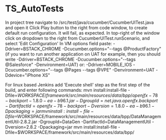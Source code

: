 # TS_AutoTests
In project tree navigate to /src/test/java/cucumber/CucumberUITest.java and open it
Click Play button to the right from code window, to create default run configuration. It will fail, as expected.
In top-right of the window click on dropdown to the right from CucumberUITest.runScenario, and select 'Edit Configuration'
In VM options field paste: -Ddriver=BSTACK_CHROME -Dcucumber.options="--tags @ProductFactory" (if you want to run another application on UAT for example, then you should write -Ddriver=BSTACK_CHROME
-Dcucumber.options="--tags @Salesforce" -Denvironment=UAT)
or: -Ddriver=MOBILE_IOS
    -Dcucumber.options="--tags @Pages --tags @VPE"
    -Denvironment=UAT
    -Ddevice="iPhone XS"


For linux based Jenkins add 'Execute shell' step as the first step of the build, and enter following commands:
mvn install:install-file -Dfile=$WORKSPACE/framework/src/main/resources/data/bpp/openjfx-78-backport-1.8.0-ea-b96.1.jar -DgroupId=net.java.openjfx.backport -DartifactId=openjfx-78-backport -Dversion=1.8.0-ea-b96.1 -Dpackaging=jar
mvn install:install-file -Dfile=$WORKSPACE/framework/src/main/resources/data/bpp/DataManagementUtil-2.8.2.jar -DgroupId=DataGen -DartifactId=DataManagementUtil -Dversion=2.8.2 -Dpackaging=jar
mvn install:install-file -Dfile=$WORKSPACE/framework/src/main/resources/data/bpp/